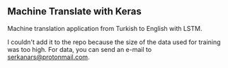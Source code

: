 ## Machine Translate with Keras
  Machine translation application from Turkish to English with LSTM.

  I couldn't add it to the repo because the size of the data used for training was too high. For data, you can send an e-mail to serkanars@protonmail.com.
